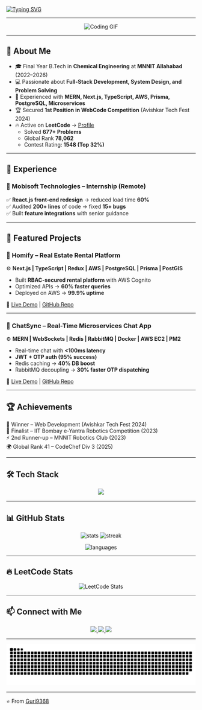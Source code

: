 <!-- Profile README with animations, colors & tech vibe -->

[![Typing SVG](https://readme-typing-svg.herokuapp.com?font=Fira+Code&size=32&pause=2000&color=00F7FF&center=true&vCenter=true&width=700&lines=Hi+👋,+I'm+Gurmeet+Singh+Rathor;🚀+Full-Stack+Developer;💻+Competitive+Programmer;⚡+Tech+Enthusiast)](https://git.io/typing-svg)


---

<p align="center">
  <img src="https://media.giphy.com/media/qgQUggAC3Pfv687qPC/giphy.gif" width="400px" alt="Coding GIF"/>
</p>

---

## 🌟 About Me  
- 🎓 Final Year B.Tech in **Chemical Engineering** at **MNNIT Allahabad** (2022–2026)  
- 💻 Passionate about **Full-Stack Development, System Design, and Problem Solving**  
- 🚀 Experienced with **MERN, Next.js, TypeScript, AWS, Prisma, PostgreSQL, Microservices**  
- 🏆 Secured **1st Position in WebCode Competition** (Avishkar Tech Fest 2024)  
- 🔥 Active on **LeetCode** → [Profile](https://leetcode.com/u/gurmeet_009/)  
  - Solved **677+ Problems**  
  - Global Rank **78,062**  
  - Contest Rating: **1548 (Top 32%)**

---

## 💼 Experience  

### 🚀 Mobisoft Technologies – Internship (Remote)  
✅ **React.js front-end redesign** → reduced load time **60%**  
✅ Audited **200+ lines** of code → fixed **15+ bugs**  
✅ Built **feature integrations** with senior guidance  

---

## 📌 Featured Projects  

### 🏡 **Homify – Real Estate Rental Platform**  
⚙️ **Next.js | TypeScript | Redux | AWS | PostgreSQL | Prisma | PostGIS**  
- Built **RBAC-secured rental platform** with AWS Cognito  
- Optimized APIs → **60% faster queries**  
- Deployed on AWS → **99.9% uptime**  

🔗 [Live Demo](#) | [GitHub Repo](#)

---

### 💬 **ChatSync – Real-Time Microservices Chat App**  
⚙️ **MERN | WebSockets | Redis | RabbitMQ | Docker | AWS EC2 | PM2**  
- Real-time chat with **<100ms latency**  
- **JWT + OTP auth (95% success)**  
- Redis caching → **40% DB boost**  
- RabbitMQ decoupling → **30% faster OTP dispatching**  

🔗 [Live Demo](#) | [GitHub Repo](#)

---

## 🏆 Achievements  
🥇 Winner – Web Development (Avishkar Tech Fest 2024)  
🤖 Finalist – IIT Bombay e-Yantra Robotics Competition (2023)  
⚡ 2nd Runner-up – MNNIT Robotics Club (2023)  
🌍 Global Rank 41 – CodeChef Div 3 (2025)  

---

## 🛠️ Tech Stack  

<p align="center">
  <img src="https://skillicons.dev/icons?i=cpp,js,ts,react,nextjs,nodejs,express,mongodb,postgres,prisma,redis,aws,docker,rabbitmq,git,github&theme=light" />
</p>

---

## 📊 GitHub Stats  

<p align="center">
  <img src="https://github-readme-stats.vercel.app/api?username=Guri9368&show_icons=true&theme=radical" alt="stats" height="170"/>
  <img src="https://github-readme-streak-stats.herokuapp.com/?user=Guri9368&theme=radical" alt="streak" height="170"/>
</p>

<p align="center">
  <img src="https://github-readme-stats.vercel.app/api/top-langs/?username=Guri9368&layout=compact&theme=radical" alt="languages" height="170"/>
</p>

---

## 🔥 LeetCode Stats  

<p align="center">
  <img src="https://leetcard.jacoblin.cool/gurmeet_009?theme=radical&font=Source%20Code%20Pro&ext=contest" alt="LeetCode Stats"/>
</p>

---

## 📫 Connect with Me  

<p align="center">
  <a href="https://www.linkedin.com/in/gurmeet-singh-rathor-1bbbaa270/">
    <img src="https://img.shields.io/badge/LinkedIn-%230A66C2.svg?&style=for-the-badge&logo=linkedin&logoColor=white" />
  </a>
  <a href="https://leetcode.com/u/gurmeet_009/">
    <img src="https://img.shields.io/badge/LeetCode-%23FFA116.svg?&style=for-the-badge&logo=leetcode&logoColor=black" />
  </a>
  <a href="mailto:gurigurmeet1234567@gmail.com">
    <img src="https://img.shields.io/badge/Email-D14836?style=for-the-badge&logo=gmail&logoColor=white" />
  </a>
</p>

---

<p align="center">
  <img src="https://raw.githubusercontent.com/Platane/snk/output/github-contribution-grid-snake-dark.svg" alt="snake animation" />
</p>

---

⭐️ From [Guri9368](https://github.com/Guri9368)  
